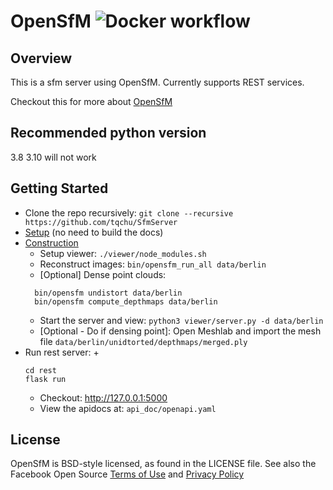 OpenSfM ![Docker workflow](https://github.com/mapillary/opensfm/workflows/Docker%20CI/badge.svg)
=======

## Overview
This is a sfm server using OpenSfM. Currently supports REST services.

Checkout this for more about [OpenSfM](https://opensfm.org/docs/using.html)

## Recommended python version
3.8
3.10 will not work

## Getting Started

- Clone the repo recursively: `git clone --recursive https://github.com/tqchu/SfmServer`
- [Setup](https://opensfm.org/docs/building.html) (no need to build the docs)
- [Construction](https://opensfm.org/docs/using.html)
  + Setup viewer: `./viewer/node_modules.sh`
  + Reconstruct images: `bin/opensfm_run_all data/berlin`
  + [Optional] Dense point clouds:
  ```
    bin/opensfm undistort data/berlin
    bin/opensfm compute_depthmaps data/berlin
  ```
  + Start the server and view: `python3 viewer/server.py -d data/berlin`
  + [Optional - Do if densing point]: Open Meshlab and import the mesh file `data/berlin/unidtorted/depthmaps/merged.ply`
- Run rest server:
  + 
    ```
    cd rest
    flask run
    ```
  + Checkout: http://127.0.0.1:5000
  + View the apidocs at: `api_doc/openapi.yaml`
## License
OpenSfM is BSD-style licensed, as found in the LICENSE file.  See also the Facebook Open Source [Terms of Use][] and [Privacy Policy][]

[Terms of Use]: https://opensource.facebook.com/legal/terms (Facebook Open Source - Terms of Use)
[Privacy Policy]: https://opensource.facebook.com/legal/privacy (Facebook Open Source - Privacy Policy)
